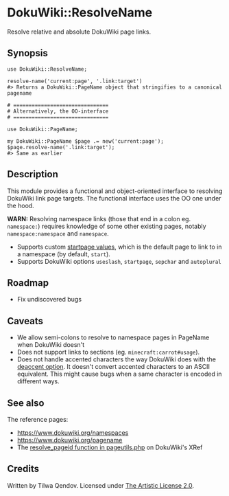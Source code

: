 # DokuWiki::ResolveName

Resolve relative and absolute DokuWiki page links.

## Synopsis

    use DokuWiki::ResolveName;
    
    resolve-name('current:page', '.link:target')
    #> Returns a DokuWiki::PageName object that stringifies to a canonical pagename
    
    # ===============================
    # Alternatively, the OO-interface
    # ===============================
    
    use DokuWiki::PageName;
    
    my DokuWiki::PageName $page .= new('current:page');
    $page.resolve-name('.link:target');
    #> Same as earlier

## Description

This module provides a functional and object-oriented interface to resolving DokuWiki link page targets. The functional interface uses the OO one under the hood.

**WARN:** Resolving namespace links (those that end in a colon eg. `namespace:`) requires knowledge of some other existing pages, notably `namespace:namespace` and `namespace`.

* Supports custom [startpage values](https://www.dokuwiki.org/config:startpage), which is the default page to link to in a namespace (by default, `start`).
* Supports DokuWiki options `useslash`, `startpage`, `sepchar` and `autoplural`

## Roadmap

* Fix undiscovered bugs

## Caveats

* We allow semi-colons to resolve to namespace pages in PageName when DokuWiki doesn't
* Does not support links to sections (eg. `minecraft:carrot#usage`).
* Does not handle accented characters the way DokuWiki does with the [deaccent option](https://www.dokuwiki.org/config:deaccent). It doesn't convert accented characters to an ASCII equivalent. This might cause bugs when a same character is encoded in different ways.

## See also

The reference pages:
* <https://www.dokuwiki.org/namespaces>
* <https://www.dokuwiki.org/pagename>
* The [resolve_pageid function in pageutils.php](https://xref.dokuwiki.org/reference/dokuwiki/_functions/resolve_pageid.html) on DokuWiki's XRef

## Credits

Written by Tilwa Qendov.
Licensed under [The Artistic License 2.0](LICENSE).